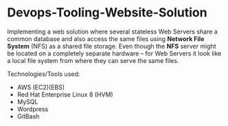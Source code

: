 # Devops-Tooling-Website-Solution
Implementing a web solution where several stateless Web Servers share a common database and also access the same files using **Network File System** (NFS) as a shared file storage. Even though the **NFS** server might be located on a completely separate hardware – for Web Servers it look like a local file system from where they can serve the same files.

Technologies/Tools used:

* AWS (EC2)(EBS)
* Red Hat Enterprise Linux 8 (HVM)
* MySQL
* Wordpress
* GitBash